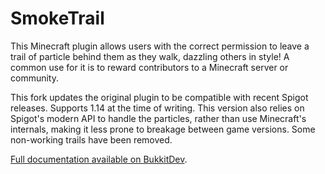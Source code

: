 # SmokeTrail

This Minecraft plugin allows users with the correct permission to leave a trail of particle behind them as they walk, dazzling others in style! A common use for it is to reward contributors to a Minecraft server or community.

This fork updates the original plugin to be compatible with recent Spigot releases. Supports 1.14 at the time of writing. This version also relies on Spigot's modern API to handle the particles, rather than use Minecraft's internals, making it less prone to breakage between game versions. Some non-working trails have been removed.

[Full documentation available on BukkitDev](https://dev.bukkit.org/projects/smoketrail).
